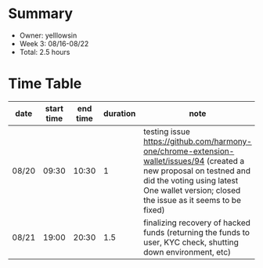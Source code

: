 # Summary
* Owner: yelllowsin
* Week 3: 08/16-08/22
* Total: 2.5 hours

# Time Table
| date  | start time  | end time | duration  |  note |
|---|---|---|---|---|
| 08/20 | 09:30  | 10:30 | 1  | testing issue https://github.com/harmony-one/chrome-extension-wallet/issues/94 (created a new proposal on testned and did the voting using latest One wallet version; closed the issue as it seems to be fixed) |
| 08/21 | 19:00  | 20:30 | 1.5  | finalizing recovery of hacked funds (returning the funds to user, KYC check, shutting down environment, etc) |

